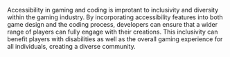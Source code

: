 Accessibility in gaming and coding is improtant to inclusivity and diversity within the gaming industry.
By incorporating accessibility features into both game design and the coding process, developers can ensure that a wider range of players can fully engage with their creations. 
This inclusivity can benefit players with disabilities as well as the overall gaming experience for all individuals, creating a diverse community.  



